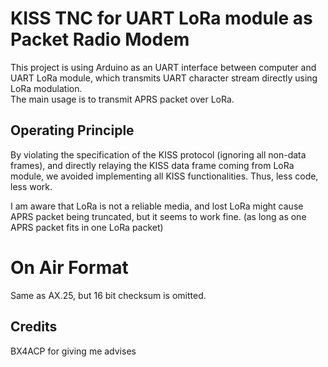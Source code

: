# KISS TNC for UART LoRa module as Packet Radio Modem
This project is using Arduino as an UART interface between computer and UART LoRa module, which transmits UART character stream directly using LoRa modulation.  
The main usage is to transmit APRS packet over LoRa.

## Operating Principle
By violating the specification of the KISS protocol (ignoring all non-data frames), and directly relaying the KISS data frame coming from LoRa module, we avoided implementing all KISS functionalities. Thus, less code, less work.  

I am aware that LoRa is not a reliable media, and lost LoRa might cause APRS packet being truncated, but it seems to work fine. (as long as one APRS packet fits in one LoRa packet)

# On Air Format
Same as AX.25, but 16 bit checksum is omitted.

## Credits
BX4ACP for giving me advises
